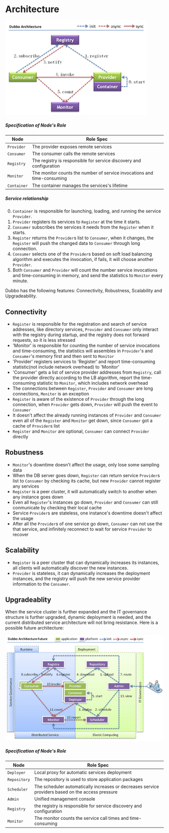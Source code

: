# Architecture

![dubbo-architucture](../sources/images/dubbo-architecture.jpg)

##### Specification of Node's Role

| Node  | Role Spec |
| ------------- | ------------- |
| `Provider`  | The provider exposes remote services |
| `Consumer`  | The consumer calls the remote services |
| `Registry`  | The registry is responsible for service discovery and configuration |
| `Monitor`  |  The monitor counts the number of service invocations and time-consuming |
| `Container`  | The container manages the services's lifetime |

##### Service relationship

0. `Container` is responsible for launching, loading, and running the service `Provider`.
1. `Provider` registers its services to `Register` at the time it starts.
2. `Consumer` subscribes the services it needs from the `Register` when it starts.
3. `Register` returns the `Provider`s list to `Consumer`, when it changes, the `Register` will push the changed data to `Consumer` through long connection. 
4. `Consumer` selects one of the `Provider`s based on soft load balancing algorithm and executes the invocation, if fails, it will choose another `Provider`.
5. Both `Consumer` and `Provider` will count the number service invocations and time-consuming in memory, and send the statistics to `Monitor` every minute.

Dubbo has the following features: Connectivity, Robustness, Scalability and Upgradeability.

## Connectivity

* `Register` is responsible for the registration and search of service addresses, like directory services, `Provider` and `Consumer` only interact with the registry during startup, and the registry does not forward requests, so it is less stressed
* 'Monitor' is responsible for counting the number of service invocations and time-consuming, the statistics will assembles in `Provider`'s and `Consumer`'s memory first and  then sent to `Monitor`
* 'Provider' registers services to 'Register' and report time-consuming statistic(not include network overhead) to 'Monitor'
* 'Consumer' gets a list of service provider addresses from `Registry`, call the provider directly according to the LB algorithm, report the time-consuming statistic to `Monitor`, which includes network overhead
* The connections between `Register`, `Provider` and `Consumer` are long connections, `Moniter` is an exception
* `Register` is aware of the existence of `Provider` through the long connection, when `Provider` gets down, `Provider` will push the event to `Consumer`
* It doesn't affect the already running instances of `Provider` and `Consumer` even all of the `Register` and `Monitor` get down, since `Consumer` got a cache of `Provider`s list
* `Register` and `Monitor` are optional, `Consumer` can connect `Provider` directly

## Robustness

* `Monitor`'s downtime doesn't affect the usage, only lose some sampling data
* When the DB server goes down, `Register` can return service `Provider`s list to `Consumer` by checking its cache, but new `Provider` cannot register any services
* `Register` is a peer cluster, it will automatically switch to another when any instance goes down
* Even all `Register`'s instances go down, `Provider` and `Consumer` can still conmunicate by checking their local cache
* Service `Provider`s are stateless, one instance's downtime doesn't affect the usage
* After all the `Provider`s of one service go down, `Consumer` can not use the that service, and infinitely reconnect to wait for service `Provider` to recover

## Scalability

* `Register` is a peer cluster that can dynamically increases its instances,  all clients will automatically discover the new instances.
* `Provider` is stateless, it can dynamically increases the deployment instances, and the registry will push the new service provider information to the `Consumer`.

## Upgradeablity

When the service cluster is further expanded and the IT governance structure is further upgraded, dynamic deployment is needed, and the current distributed service architecture will not bring resistance. Here is a possible future architecture:

![dubbo-architucture-futures](../sources/images/dubbo-architecture-future.jpg)

##### Specification of Node's Role

| Node  | Role Spec |
| ------------- | ------------- |
| `Deployer `  | Local proxy for automatic services deployment |
| `Repository`  | The repository is used to store application packages |
| `Scheduler`  | The scheduler automatically increases or decreases service providers based on the access pressure |
| `Admin`  | Unified management console |
| `Registry`  | the registry is responsible for service discovery and configuration |
| `Monitor`  | The monitor counts the service call times and time-consuming |
